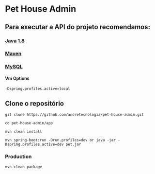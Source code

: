 # Pet House Admin

## Para executar a API do projeto recomendamos:

### [Java 1.8](http://www.oracle.com)

### [Maven](https://maven.apache.org/)

### [MySQL](https://maven.apache.org/)

#### Vm Options
```
-Dspring.profiles.active=local
```

## Clone o repositório

```
git clone https://github.com/andretecnologia/pet-house-admin.git
```

```
cd pet-house-admin/app
```

```
mvn clean install
```

```
mvn spring-boot:run -Drun.profiles=dev or java -jar -Dspring.profiles.active=dev pet.jar
```

### Production

```
mvn clean package
```
